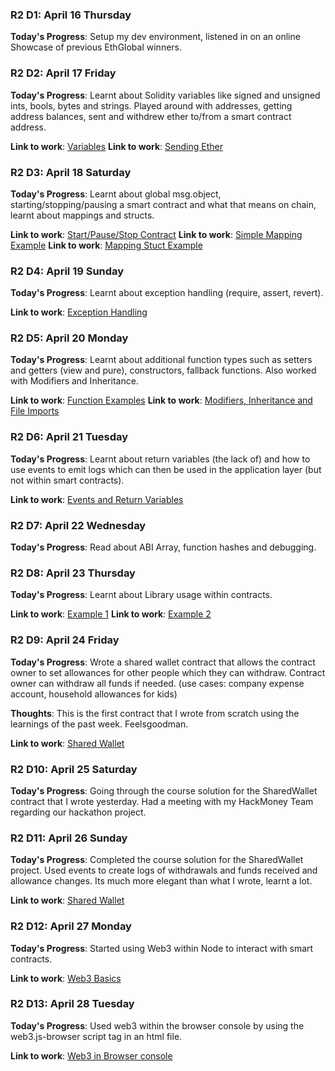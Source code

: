 ### R2 D1: April 16 Thursday

**Today's Progress**: Setup my dev environment, listened in on an online Showcase of previous EthGlobal winners.


### R2 D2: April 17 Friday

**Today's Progress**: Learnt about Solidity variables like signed and unsigned ints, bools, bytes and strings. Played around with addresses, getting address balances, sent and withdrew ether to/from a smart contract address.

**Link to work**: [Variables](https://github.com/saurabh/learning-Solidity/blob/master/Laungage%20Basics/01.Variables.sol)
**Link to work**: [Sending Ether](https://github.com/saurabh/learning-Solidity/blob/master/Laungage%20Basics/02.SendMoneyExample.sol)


### R2 D3: April 18 Saturday

**Today's Progress**: Learnt about global msg.object, starting/stopping/pausing a smart contract and what that means on chain, learnt about mappings and structs.

**Link to work**: [Start/Pause/Stop Contract](https://github.com/saurabh/learning-Solidity/blob/master/Laungage%20Basics/03.StartStopUpdate.sol)
**Link to work**: [Simple Mapping Example](https://github.com/saurabh/learning-Solidity/blob/master/Laungage%20Basics/04.SimpleMappingExample.sol)
**Link to work**: [Mapping Stuct Example](https://github.com/saurabh/learning-Solidity/blob/master/Laungage%20Basics/05.MappingStructExample.sol)


### R2 D4: April 19 Sunday

**Today's Progress**: Learnt about exception handling (require, assert, revert).

**Link to work**: [Exception Handling](https://github.com/saurabh/learning-Solidity/blob/master/Laungage%20Basics/0ExceptionsExample.sol)


### R2 D5: April 20 Monday

**Today's Progress**: Learnt about additional function types such as setters and getters (view and pure), constructors, fallback functions. Also worked with Modifiers and Inheritance.

**Link to work**: [Function Examples](https://github.com/saurabh/learning-Solidity/blob/master/Laungage%20Basics/07.FunctionExamples.sol)
**Link to work**: [Modifiers, Inheritance and File Imports](https://github.com/saurabh/learning-Solidity/blob/master/Laungage%20Basics/08.Modifiers%26Inheritence.sol)


### R2 D6: April 21 Tuesday

**Today's Progress**: Learnt about return variables (the lack of) and how to use events to emit logs which can then be used in the application layer (but not within smart contracts).

**Link to work**: [Events and Return Variables](https://github.com/saurabh/learning-Solidity/blob/master/Laungage%20Basics/09.Events.sol)


### R2 D7: April 22 Wednesday

**Today's Progress**: Read about ABI Array, function hashes and debugging.


### R2 D8: April 23 Thursday

**Today's Progress**: Learnt about Library usage within contracts.

**Link to work**: [Example 1](https://github.com/saurabh/learning-Solidity/blob/master/Laungage%20Basics/10.Libraries.sol)
**Link to work**: [Example 2](https://github.com/saurabh/learning-Solidity/blob/master/Laungage%20Basics/11.Libraries2.sol)


### R2 D9: April 24 Friday

**Today's Progress**: Wrote a shared wallet contract that allows the contract owner to set allowances for other people which they can withdraw. Contract owner can withdraw all funds if needed. (use cases: company expense account, household allowances for kids)

**Thoughts**: This is the first contract that I wrote from scratch using the learnings of the past week. Feelsgoodman.

**Link to work**: [Shared Wallet](https://github.com/saurabh/learning-Solidity/tree/master/Shared%20Wallet%20Project)


### R2 D10: April 25 Saturday

**Today's Progress**: Going through the course solution for the SharedWallet contract that I wrote yesterday. Had a meeting with my HackMoney Team regarding our hackathon project.


### R2 D11: April 26 Sunday

**Today's Progress**: Completed the course solution for the SharedWallet project. Used events to create logs of withdrawals and funds received and allowance changes. Its much more elegant than what I wrote, learnt a lot.

**Link to work**: [Shared Wallet](https://github.com/saurabh/learning-Solidity/tree/master/Shared%20Wallet%20Project)


### R2 D12: April 27 Monday

**Today's Progress**: Started using Web3 within Node to interact with smart contracts.

**Link to work**: [Web3 Basics](https://github.com/saurabh/learning-Solidity/blob/master/Web3.js-Basics/notes.js)


### R2 D13: April 28 Tuesday

**Today's Progress**: Used web3 within the browser console by using the web3.js-browser script tag in an html file.

**Link to work**: [Web3 in Browser console](https://github.com/saurabh/learning-Solidity/blob/master/Web3.js-Basics/index.html)
